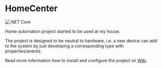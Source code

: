 # HomeCenter

![.NET Core](https://github.com/iberisoft/HomeCenter/workflows/.NET%20Core/badge.svg)

Home automation project started to be used at my house.

The project is designed to be neutral to hardware, i.e. a new device can add to the system by just developing a corresponding type
with properties/events.

Read more information how to install and configure the project on [Wiki](../../wiki).
